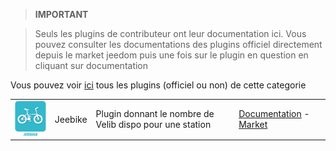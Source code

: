 
>**IMPORTANT**

>Seuls les plugins de contributeur ont leur documentation ici. Vous pouvez consulter les documentations des plugins officiel directement depuis le market jeedom puis une fois sur le plugin en question en cliquant sur documentation


Vous pouvez voir [ici](https://market.jeedom.com/index.php?v=d&p=market&type=plugin&categorie=travel) tous les plugins (officiel ou non) de cette categorie

| | | | |
|--- | --- | --- | ---|
|<img src="jeebike/jeebike_icon.png" class="pluginLogo" width="100" />|Jeebike|Plugin donnant le nombre de Velib dispo pour une station|[Documentation]() - [Market](https://market.jeedom.com/index.php?v=d&p=market_display&id=2816)|
